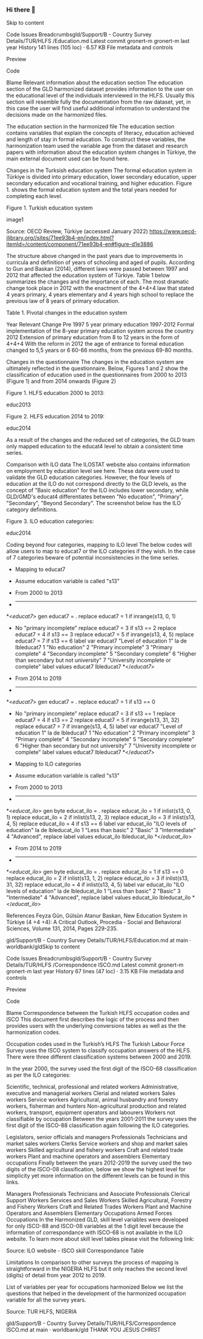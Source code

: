 ### Hi there 👋

<!--
**t3rBD69b5j/t3rBD69b5j** is a ✨ _special_ ✨ repository because its `README.md` (this file) appears on your GitHub profile.

Here are some ideas to get you started:

- 🔭 I’m currently working on ...
- 🌱 I’m currently learning ...
- 👯 I’m looking to collaborate on ...
- 🤔 I’m looking for help with ...
- 💬 Ask me about ...
- 📫 How to reach me: ...
- 😄 Pronouns: ...
- ⚡ Fun fact: ...
-->Skip to content

Code
Issues
Breadcrumbsgld/Support/B - Country Survey Details/TUR/HLFS
/Education.md
Latest commit
gronert-m
gronert-m
last year
History
141 lines (105 loc) · 6.57 KB
File metadata and controls

Preview

Code

Blame
Relevant information about the education section
The education section of the GLD harmonized dataset provides information to the user on the educational level of the individuals interviewed in the HLFS. Usually this section will resemble fully the documentation from the raw dataset, yet, in this case the user will find useful additional information to understand the decisions made on the harmonized files.

The education section in the harmonized file
The education section contains variables that explain the concepts of literacy, education achieved and length of stay in formal education. To construct these variables, the harmonization team used the variable age from the dataset and research papers with information about the education system changes in Türkiye, the main external document used can be found here.

Changes in the Turksish education system
The formal education system in Türkiye is divided into primary education, lower secondary education, upper secondary education and vocational training, and higher education. Figure 1. shows the formal education system and the total years needed for completing each level.

Figure 1. Turkish education system

image1

Source: OECD Review, Türkiye (accessed January 2022) https://www.oecd-ilibrary.org//sites/71ee93b4-en/index.html?itemId=/content/component/71ee93b4-en#figure-d1e3886

The structure above changed in the past years due to improvements in curricula and definition of years of schooling and aged of pupils. According to Gun and Baskan (2014), different laws were passed between 1997 and 2012 that affected the education system of Türkiye. Table 1 below summarizes the changes and the importance of each. The most dramatic change took place in 2012 with the enactment of the 4+4+4 law that stated 4 years primary, 4 years elementary and 4 years high school to replace the previous law of 8 years of primary education.

Table 1. Pivotal changes in the education system

Year	Relevant Change
Pre 1997	5 year primary education
1997-2012	Formal implementation of the 8-year primary education system across the country
2012	Extension of primary education from 8 to 12 years in the form of 4+4+4
With the reform in 2012 the age of entrance to formal education changed to 5,5 years or 6 60-66 months, from the previous 69-80 months.

Changes in the questionnaire
The changes in the education system are ultimately reflected in the questionnaire. Below, Figures 1 and 2 show the classification of education used in the questionnaires from 2000 to 2013 (Figure 1) and from 2014 onwards (Figure 2)

Figure 1. HLFS education 2000 to 2013:

educ2013


Figure 2. HLFS education 2014 to 2019:

educ2014


As a result of the changes and the reduced set of categories, the GLD team only mapped education to the educat4 level to obtain a consistent time series.

Comparison with ILO data
The ILOSTAT website also contains information on employment by education level see here. These data were used to validate the GLD education categories. However, the four levels of education at the ILO do not correspond directly to the GLD levels, as the concept of "Basic education" for the ILO includes lower secondary, while GLD/GMD's educat4 differentiates between "No education", "Primary", "Secondary", "Beyond Secondary". The screenshot below has the ILO category definitions.

Figure 3. ILO education categories:

educ2014


Coding beyond four categories, mapping to ILO level
The below codes will allow users to map to educat7 or the ILO categories if they wish. In the case of 7 categories beware of potential inconsistencies in the time series.

* Mapping to educat7
* Assume education variable is called "s13"

* From 2000 to 2013
* -----------------

*<_educat7_>
	gen educat7 = .
	replace educat7 = 1 if inrange(s13, 0, 1)
  * No "primary incomplete"
	replace educat7 = 3 if s13 == 2
  replace educat7 = 4 if s13 == 3
  replace educat7 = 5 if inrange(s13, 4, 5)
	replace educat7 = 7 if s13 == 6
  label var educat7 "Level of education 1"
	la de lbleducat7 1 "No education" 2 "Primary incomplete" 3 "Primary complete" 4 "Secondary incomplete" 5 "Secondary complete" 6 "Higher than secondary but not university" 7 "University incomplete or complete"
	label values educat7 lbleducat7
*</_educat7_>

* From 2014 to 2019
* -----------------

*<_educat7_>
	gen educat7 = .
	replace educat7 = 1 if s13 == 0
  * No "primary incomplete"
	replace educat7 = 3 if s13 == 1
  replace educat7 = 4 if s13 == 2
  replace educat7 = 5 if inrange(s13, 31, 32)
	replace educat7 = 7 if inrange(s13, 4, 5)
  label var educat7 "Level of education 1"
	la de lbleducat7 1 "No education" 2 "Primary incomplete" 3 "Primary complete" 4 "Secondary incomplete" 5 "Secondary complete" 6 "Higher than secondary but not university" 7 "University incomplete or complete"
	label values educat7 lbleducat7
*</_educat7_>

* Mapping to ILO categories
* Assume education variable is called "s13"

* From 2000 to 2013
* -----------------

*<_educat_ilo_>
	gen byte educat_ilo = .
	replace educat_ilo = 1 if inlist(s13, 0, 1)
	replace educat_ilo = 2 if inlist(s13, 2, 3)
	replace educat_ilo = 3 if inlist(s13, 4, 5)
	replace educat_ilo = 4 if s13 == 6
	label var educat_ilo "ILO levels of education"
	la de lbleducat_ilo 1 "Less than basic" 2 "Basic" 3 "Intermediate" 4 "Advanced", replace
	label values educat_ilo lbleducat_ilo
*</_educat_ilo_>

* From 2014 to 2019
* -----------------

*<_educat_ilo_>
	gen byte educat_ilo = .
	replace educat_ilo = 1 if s13 == 0
	replace educat_ilo = 2 if inlist(s13, 1, 2)
	replace educat_ilo = 3 if inlist(s13, 31, 32)
	replace educat_ilo = 4 if inlist(s13, 4, 5)
	label var educat_ilo "ILO levels of education"
	la de lbleducat_ilo 1 "Less than basic" 2 "Basic" 3 "Intermediate" 4 "Advanced", replace
	label values educat_ilo lbleducat_ilo
*</_educat_ilo_>

References
Feyza Gün, Gülsün Atanur Baskan, New Education System in Türkiye (4 +4 +4): A Critical Outlook, Procedia - Social and Behavioral Sciences, Volume 131, 2014, Pages 229-235.

gld/Support/B - Country Survey Details/TUR/HLFS/Education.md at main · worldbank/gldSkip to content

Code
Issues
Breadcrumbsgld/Support/B - Country Survey Details/TUR/HLFS
/Correspondence ISCO.md
Latest commit
gronert-m
gronert-m
last year
History
67 lines (47 loc) · 3.15 KB
File metadata and controls

Preview

Code

Blame
Correspondence between the Turkish HLFS occupation codes and ISCO
This document first describes the logic of the process and then provides users with the underlying conversions tables as well as the the harmonization codes.

Occupation codes used in the Turkish’s HLFS
The Turkish Labour Force Survey uses the ISCO system to classify occupation answers of the HLFS. There were three different classification systems between 2000 and 2019.

In the year 2000, the survey used the first digit of the ISCO-68 classification as per the ILO categories:

Scientific, technical, professional and related workers
Administrative, executive and managerial workers
Clerial and related workers
Sales workers
Service workers
Agricultural, animal husbandry and forestry workers, fisherman and hunters
Non-agricultural production and related workers, transport, equipment operators and labourers
Workers not classifiable by occupation
Between the years 2001-2011 the survey uses the first digit of the ISCO-88 classification again following the ILO categories.

Legislators, senior officials and managers
Professionals
Technicians and market sales workers
Clerks
Service workers and shop and market sales workers
Skilled agricultural and fishery workers
Craft and related trade workers
Plant and machine operators and assemblers
Elementary occupations
Finally between the years 2012-2019 the survey used the two digits of the ISCO-08 classification, below we show the highest level for simplicity yet more information on the different levels can be found in this links.

Managers
Professionals
Technicians and Associate Professionals
Clerical Support Workers
Services and Sales Workers
Skilled Agricultural, Forestry and Fishery Workers
Craft and Related Trades Workers
Plant and Machine Operators and Assemblers
Elementary Occupations
Armed Forces Occupations
In the Harmonized GLD, skill level variables were developed for only ISCO-88 and ISCO-08 variables at the 1 digit level because the information of correspondance with ISCO-68 is not available in the ILO website. To learn more about skill level tables please visit the following link:






Source: ILO website - ISCO skill Correspondance Table

Limitations
In comparison to other surveys the process of mapping is straightforward in the NIGERIA HLFS but it only reaches the second level (digits) of detail from year 2012 to 2019.

List of variables per year for occupations harmonized
Below we list the questions that helped in the development of the harmonized occupation variable for all the survey years.






Source: TUR HLFS, NIGERIA 

gld/Support/B - Country Survey Details/TUR/HLFS/Correspondence ISCO.md at main · worldbank/gld
THANK YOU JESUS CHRIST 
